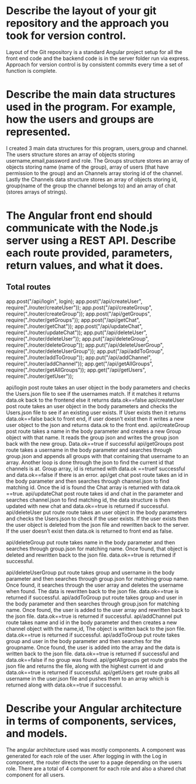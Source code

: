 # Describe the layout of your git repository and the approach you took for version control.

Layout of the Git repository is a standard Angular project setup for all the front end code and the backend code is in the server folder run via express. Approach for version control is by consistent commits every time a set of function is complete.

# Describe the main data structures used in the program. For example, how the users and groups are represented.
I created 3 main data structures for this program, users,group and channel. The users structure stores an array of objects storing username,email,password and role. The Groups structure stores an array of objects storing name (name of the group), array of users (that have permission to the group) and an Channels array storing id of the channel. Lastly the Channels data structure stores an array of objects storing id, group(name of the group the channel belongs to) and an array of chat (stores arrays of strings).

# The Angular front end should communicate with the Node.js server using a REST API. Describe each route provided, parameters, return values, and what it does.
## Total routes
app.post("/api/login", login);
app.post("/api/createUser", require("./router/createUser"));
app.post("/api/createGroup", require("./router/createGroup"));
app.post("/api/getGroups", require("./router/getGroups"));
app.post("/api/getChat", require("./router/getChat"));
app.post("/api/updateChat", require("./router/updateChat"));
app.put("/api/deleteUser", require("./router/deleteUser"));
app.put("/api/deleteGroup", require("./router/deleteGroup"));
app.put("/api/deleteUserGroup", require("./router/deleteUserGroup"));
app.put("/api/addToGroup", require("./router/addToGroup"));
app.put("/api/addChannel", require("./router/addChannel"));
app.get("/api/getAllGroups", require("./router/getAllGroups"));
app.get("/api/getUsers", require("./router/getUser"));

api/login post route takes an user object in the body parameters and checks the Users.json file to see if the usernames match. If it matches it returns data.ok back to the frontend else it returns data.ok==false
api/createUser post route takes an user object in the body parameters and checks the Users.json file to see if an existing user exists. If User exists then it returns data.ok==false back to front end, if user doesn’t exist then it writes a new user object to the json and returns data.ok to the front end.
api/createGroup post route takes a name in the body parameter and creates a new Group object with that name. It reads the group json and writes the group json back with the new group. Data.ok==true if successful
api/getGroups post route takes a username in the body parameter and searches through group.json and appends all groups with that containing that username to an array. Another loop is done through the json to find the current id that channels is at. Group array, id is returned with data.ok ==trueif successful and data.ok==false if there is an error.
api/get chat post route takes an id in the body parameter and then searches through channel.json to find matching id. Once the id is found the Chat array is returned with data.ok ==true.
api/updateChat post route takes id and chat in the parameter and searches channel.json to find matching id, the data structure is then updated with new chat and data.ok==true is returned if successful.
api/deleteUser put route route takes an user object in the body parameters and checks the Users.json to check if the user exists. If the user exists then the user object is deleted from the json file and rewritten back to the server. If the user doesn’t exist then data.ok is returned to front end as false. 

api/deleteGroup put route takes name in the body parameter and then searches through group.json for matching name. Once found, that object is deleted and rewritten back to the json file. data.ok==true is returned if successful.

api/deleteUserGroup put route takes group and username in the body parameter and then searches through group.json for matching group name. Once found, it searches through the user array and deletes the username when found. The data is rewritten back to the json file. data.ok==true is returned if successful.
api/addToGroup put route takes group and user in the body parameter and then searches through group.json for matching name. Once found, the user is added to the user array and rewritten back to the json file. data.ok==true is returned if successful.
api/addChannel put route takes name and id in the body parameter and then creates a new channel object with the name,id, The object is written back to the json file. data.ok==true is returned if successful.
api/addToGroup put route takes group and user in the body parameter and then searches for the groupname. Once found, the user is added into the array and the data is written back to the json file. data.ok==true is returned if successful and data.ok==false if no group was found.
api/getAllgroups get route grabs the json file and returns the file, along with the highest current id and data.ok==true is returned if successful.
api/getUsers get route grabs all username in the user.json file and pushes them to an array which is returned along with data.ok==true if successful.

# Describe your Angular architecture in terms of components, services, and models.
The angular architecture used was mostly components. A component was generated for each role of  the user. After logging in with the Log in component, the router directs the user to a page depending on the users role. There are a total of 4 component for each role and also a shared chat component for all users.
